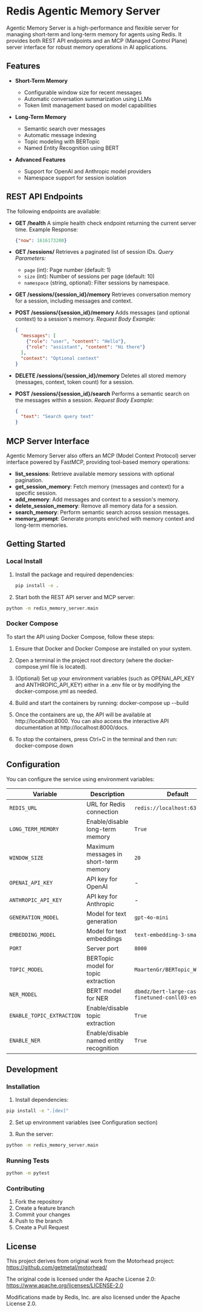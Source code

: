 # Redis Agentic Memory Server

Agentic Memory Server is a high-performance and flexible server for managing
short-term and long-term memory for agents using Redis. It provides both REST
API endpoints and an MCP (Managed Control Plane) server interface for robust
memory operations in AI applications.

## Features

- **Short-Term Memory**
  - Configurable window size for recent messages
  - Automatic conversation summarization using LLMs
  - Token limit management based on model capabilities

- **Long-Term Memory**
  - Semantic search over messages
  - Automatic message indexing
  - Topic modeling with BERTopic
  - Named Entity Recognition using BERT

- **Advanced Features**
  - Support for OpenAI and Anthropic model providers
  - Namespace support for session isolation


## REST API Endpoints

The following endpoints are available:

- **GET /health**
  A simple health check endpoint returning the current server time.
  Example Response:
  ```json
  {"now": 1616173200}
  ```

- **GET /sessions/**
  Retrieves a paginated list of session IDs.
  _Query Parameters:_
  - `page` (int): Page number (default: 1)
  - `size` (int): Number of sessions per page (default: 10)
  - `namespace` (string, optional): Filter sessions by namespace.

- **GET /sessions/{session_id}/memory**
  Retrieves conversation memory for a session, including messages and context.

- **POST /sessions/{session_id}/memory**
  Adds messages (and optional context) to a session's memory.
  _Request Body Example:_
  ```json
  {
    "messages": [
      {"role": "user", "content": "Hello"},
      {"role": "assistant", "content": "Hi there"}
    ],
    "context": "Optional context"
  }
  ```

- **DELETE /sessions/{session_id}/memory**
  Deletes all stored memory (messages, context, token count) for a session.

- **POST /sessions/{session_id}/search**
  Performs a semantic search on the messages within a session.
  _Request Body Example:_
  ```json
  {
    "text": "Search query text"
  }
  ```

## MCP Server Interface
Agentic Memory Server also offers an MCP (Model Context Protocol) server interface powered by FastMCP, providing tool-based memory operations:

- **list_sessions**: Retrieve available memory sessions with optional pagination.
- **get_session_memory**: Fetch memory (messages and context) for a specific session.
- **add_memory**: Add messages and context to a session's memory.
- **delete_session_memory**: Remove all memory data for a session.
- **search_memory**: Perform semantic search across session messages.
- **memory_prompt**: Generate prompts enriched with memory context and long-term memories.

## Getting Started

### Local Install

1. Install the package and required dependencies:
   ```bash
   pip install -e .
   ```

2. Start both the REST API server and MCP server:
  ```bash
  python -m redis_memory_server.main
  ```

### Docker Compose

To start the API using Docker Compose, follow these steps:

1. Ensure that Docker and Docker Compose are installed on your system.

2. Open a terminal in the project root directory (where the docker-compose.yml file is located).

3. (Optional) Set up your environment variables (such as OPENAI_API_KEY and ANTHROPIC_API_KEY) either in a .env file or by modifying the docker-compose.yml as needed.

4. Build and start the containers by running:
   docker-compose up --build

5. Once the containers are up, the API will be available at http://localhost:8000. You can also access the interactive API documentation at http://localhost:8000/docs.

6. To stop the containers, press Ctrl+C in the terminal and then run:
   docker-compose down

## Configuration

You can configure the service using environment variables:

| Variable | Description | Default |
|----------|-------------|---------|
| `REDIS_URL` | URL for Redis connection | `redis://localhost:6379` |
| `LONG_TERM_MEMORY` | Enable/disable long-term memory | `True` |
| `WINDOW_SIZE` | Maximum messages in short-term memory | `20` |
| `OPENAI_API_KEY` | API key for OpenAI | - |
| `ANTHROPIC_API_KEY` | API key for Anthropic | - |
| `GENERATION_MODEL` | Model for text generation | `gpt-4o-mini` |
| `EMBEDDING_MODEL` | Model for text embeddings | `text-embedding-3-small` |
| `PORT` | Server port | `8000` |
| `TOPIC_MODEL` | BERTopic model for topic extraction | `MaartenGr/BERTopic_Wikipedia` |
| `NER_MODEL` | BERT model for NER | `dbmdz/bert-large-cased-finetuned-conll03-english` |
| `ENABLE_TOPIC_EXTRACTION` | Enable/disable topic extraction | `True` |
| `ENABLE_NER` | Enable/disable named entity recognition | `True` |


## Development

### Installation

1. Install dependencies:
```bash
pip install -e ".[dev]"
```

2. Set up environment variables (see Configuration section)

3. Run the server:
```bash
python -m redis_memory_server.main
```

### Running Tests
```bash
python -m pytest
```

### Contributing
1. Fork the repository
2. Create a feature branch
3. Commit your changes
4. Push to the branch
5. Create a Pull Request

## License

This project derives from original work from the Motorhead project:
https://github.com/getmetal/motorhead/

The original code is licensed under the Apache License 2.0:
https://www.apache.org/licenses/LICENSE-2.0

Modifications made by Redis, Inc. are also licensed under the Apache License 2.0.

